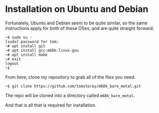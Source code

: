 # Installation on Ubuntu and Debian
Fortunately, Ubuntu and Debian seem to be quite similar, so the same instructions apply for both of these OSes, and are quite straight forward:

```
~$ sudo su -
[sudo] password for tom:
~# apt install git
~# apt install gcc-m68k-linux-gnu
~# apt install make
~# exit
logout
~$
```

From here, clone my repository to grab all of the files you need.

```
~$ git clone https://github.com/tomstorey/m68k_bare_metal.git
```

The repo will be cloned into a directory called `m68k_bare_metal`.

And that is all that is required for installation. 
